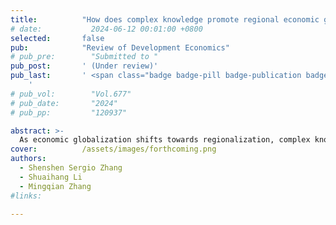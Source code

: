 ```yaml
---
title:          "How does complex knowledge promote regional economic growth within the \"Belt and Road\"?"
# date:           2024-06-12 00:01:00 +0800
selected:       false
pub:            "Review of Development Economics"
# pub_pre:        "Submitted to "
pub_post:       ' (Under review)'
pub_last:       ' <span class="badge badge-pill badge-publication badge-success">1<sup>st</sup> author</span> <span class="badge badge-pill badge-publication badge-success-c">Corr. author</span>
    '
# pub_vol:        "Vol.677"
# pub_date:       "2024"
# pub_pp:         "120937"

abstract: >-
  As economic globalization shifts towards regionalization, complex knowledge becomes more crucial. Recently, a burgeoning literature has explored how complex knowledge facilitates economic growth. Given the representativeness of the ``Belt and Road" Initiative in world economic regionalization, we extend this discussion within the countries involved, and make several distinctions. First, by combining the Fitness and Complexity (FC) Algorithm and the matrix-estimation exercise in the bipartite network, we develop a more comprehensive and effective method to measure knowledge complexity based on the similarity and specialization of patents’ outputting structure. Second, by employing the Instrument Variable Fixed Effect Quantile Regression (IV-FEQR) method, we investigate the economic effects of complex knowledge production while considering heterogeneity and endogeneity issues. Our findings indicate that increasing knowledge complexity significantly promotes a country's economic growth, a result that remains robust across various checks. The benchmark result can be explained theoretically well through the macro-level international competitive advantage and micro-level innovational practice, both enhanced by complex knowledge and the two underlying driving forces that can also be empirically identified. Heterogeneity results further reveal that the promotion effect varies across regions and “expirations”. Our analysis offers practical insights for measuring knowledge complexity and provides important policy implications for boosting economic growth under the current geopolitical tension.
cover:          /assets/images/forthcoming.png
authors:
  - Shenshen Sergio Zhang
  - Shuaihang Li
  - Mingqian Zhang
#links:

---
```

